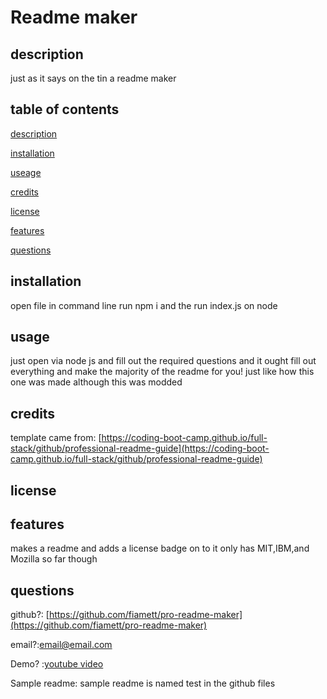 # Readme maker
  
  ## description 
  just as it says on the tin a readme maker
  ## table of contents
  [description](#description)

  [installation](#installations)

  [useage](#usage)

  [credits](#credits)

  [license](#license)

  [features](#features)

  [questions](#questions)
  ## installation 
  open file in command line run npm i and the run index.js on node
  ## usage 
  just open via node js and fill out the required questions and it ought fill out everything and make the majority of the readme for you! 
  just like how this one was made although this was modded
  ## credits 
  template came from: [https://coding-boot-camp.github.io/full-stack/github/professional-readme-guide](https://coding-boot-camp.github.io/full-stack/github/professional-readme-guide) 
  ## license 
  
  ## features 
  makes a readme and adds a license badge on to it only has MIT,IBM,and Mozilla so far though
  ## questions 
  github?: [https://github.com/fiamett/pro-readme-maker](https://github.com/fiamett/pro-readme-maker) 

  email?:[email@email.com](email@email.com)
  
  Demo? :[youtube video](https://youtu.be/DoFOtYk95UU)
  
  Sample readme: sample readme is named test in the github files
